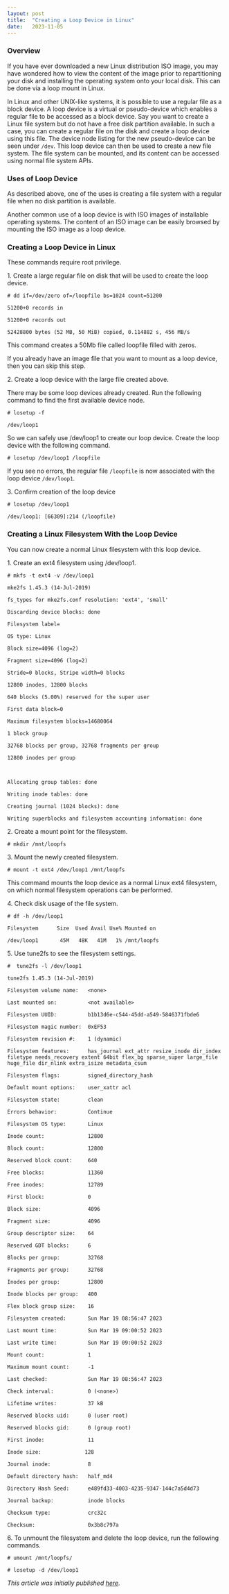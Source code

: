 ```yaml
---
layout: post
title:  "Creating a Loop Device in Linux"
date:   2023-11-05
---
```

### Overview
If you have ever downloaded a new Linux distribution ISO image, you may have wondered how to view the content of the image prior to repartitioning your disk and installing the operating system onto your local disk. This can be done via a loop mount in Linux.

In Linux and other UNIX-like systems, it is possible to use a regular file as a block device. A loop device is a virtual or pseudo-device which enables a regular file to be accessed as a block device. Say you want to create a Linux file system but do not have a free disk partition available. In such a case, you can create a regular file on the disk and create a loop device using this file. The device node listing for the new pseudo-device can be seen under `/dev`. This loop device can then be used to create a new file system. The file system can be mounted, and its content can be accessed using normal file system APIs.



### Uses of Loop Device
As described above, one of the uses is creating a file system with a regular file when no disk partition is available.

Another common use of a loop device is with ISO images of installable operating systems. The content of an ISO image can be easily browsed by mounting the ISO image as a loop device.



### Creating a Loop Device in Linux
These commands require root privilege.

1\. Create a large regular file on disk that will be used to create the loop device.

```
# dd if=/dev/zero of=/loopfile bs=1024 count=51200

51200+0 records in

51200+0 records out

52428800 bytes (52 MB, 50 MiB) copied, 0.114882 s, 456 MB/s
```

This command creates a 50Mb file called loopfile filled with zeros.

If you already have an image file that you want to mount as a loop device, then you can skip this step.


2\. Create a loop device with the large file created above.

There may be some loop devices already created. Run the following command to find the first available device node.

```
# losetup -f

/dev/loop1
```

So we can safely use /dev/loop1 to create our loop device. Create the loop device with the following command.

```
# losetup /dev/loop1 /loopfile
```

If you see no errors, the regular file `/loopfile` is now associated with the loop device `/dev/loop1`.


3\. Confirm creation of the loop device

```
# losetup /dev/loop1

/dev/loop1: [66309]:214 (/loopfile)
```



### Creating a Linux Filesystem With the Loop Device
You can now create a normal Linux filesystem with this loop device.

1\. Create an ext4 filesystem using /dev/loop1.

```
# mkfs -t ext4 -v /dev/loop1

mke2fs 1.45.3 (14-Jul-2019)

fs_types for mke2fs.conf resolution: 'ext4', 'small'

Discarding device blocks: done                            

Filesystem label=

OS type: Linux

Block size=4096 (log=2)

Fragment size=4096 (log=2)

Stride=0 blocks, Stripe width=0 blocks

12800 inodes, 12800 blocks

640 blocks (5.00%) reserved for the super user

First data block=0

Maximum filesystem blocks=14680064

1 block group

32768 blocks per group, 32768 fragments per group

12800 inodes per group



Allocating group tables: done                            

Writing inode tables: done                            

Creating journal (1024 blocks): done

Writing superblocks and filesystem accounting information: done
```


2\. Create a mount point for the filesystem.

```
# mkdir /mnt/loopfs
```


3\. Mount the newly created filesystem.

```
# mount -t ext4 /dev/loop1 /mnt/loopfs
```
This command mounts the loop device as a normal Linux ext4 filesystem, on which normal filesystem operations can be performed.


4\. Check disk usage of the file system.

```
# df -h /dev/loop1

Filesystem      Size  Used Avail Use% Mounted on

/dev/loop1       45M   48K   41M   1% /mnt/loopfs
```

5\. Use tune2fs to see the filesystem settings.

```
#  tune2fs -l /dev/loop1

tune2fs 1.45.3 (14-Jul-2019)

Filesystem volume name:   <none>

Last mounted on:          <not available>

Filesystem UUID:          b1b13d6e-c544-45dd-a549-5846371fbde6

Filesystem magic number:  0xEF53

Filesystem revision #:    1 (dynamic)

Filesystem features:      has_journal ext_attr resize_inode dir_index filetype needs_recovery extent 64bit flex_bg sparse_super large_file huge_file dir_nlink extra_isize metadata_csum

Filesystem flags:         signed_directory_hash 

Default mount options:    user_xattr acl

Filesystem state:         clean

Errors behavior:          Continue

Filesystem OS type:       Linux

Inode count:              12800

Block count:              12800

Reserved block count:     640

Free blocks:              11360

Free inodes:              12789

First block:              0

Block size:               4096

Fragment size:            4096

Group descriptor size:    64

Reserved GDT blocks:      6

Blocks per group:         32768

Fragments per group:      32768

Inodes per group:         12800

Inode blocks per group:   400

Flex block group size:    16

Filesystem created:       Sun Mar 19 08:56:47 2023

Last mount time:          Sun Mar 19 09:00:52 2023

Last write time:          Sun Mar 19 09:00:52 2023

Mount count:              1

Maximum mount count:      -1

Last checked:             Sun Mar 19 08:56:47 2023

Check interval:           0 (<none>)

Lifetime writes:          37 kB

Reserved blocks uid:      0 (user root)

Reserved blocks gid:      0 (group root)

First inode:              11

Inode size:              128

Journal inode:            8

Default directory hash:   half_md4

Directory Hash Seed:      e489fd33-4003-4235-9347-144c7a5d4d73

Journal backup:           inode blocks

Checksum type:            crc32c

Checksum:                 0x3b8c797a
```


6\. To unmount the filesystem and delete the loop device, run the following commands.

```
# umount /mnt/loopfs/

# losetup -d /dev/loop1
```



*This article was initially published [here](https://dzone.com/articles/loop-device-in-linux).*
